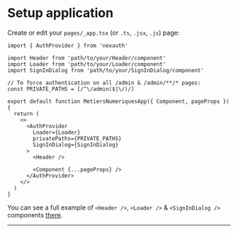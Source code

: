 # Setup application

Create or edit your `pages/_app.tsx` (or `.ts`, `.jsx`, `.js`) page:

```tsx
import { AuthProvider } from 'nexauth'

import Header from 'path/to/your/Header/component'
import Loader from 'path/to/your/Loader/component'
import SignInDialog from 'path/to/your/SignInDialog/component'

// To force authentication on all /admin & /admin/**/* pages:
const PRIVATE_PATHS = [/^\/admin($|\/)/]

export default function MetiersNumeriquesApp({ Component, pageProps }) {
  return (
    <>
      <AuthProvider
        Loader={Loader}
        privatePaths={PRIVATE_PATHS}
        SignInDialog={SignInDialog}
      >
        <Header />

        <Component {...pageProps} />
      </AuthProvider>
    </>
  )
}
```

You can see a full example of `<Header />`, `<Loader />` & `<SignInDialog />` components [there][lnk-example].

---

[lnk-example]: https://github.com/betagouv/nexauth/tree/main/examples/with-prisma/pages/_app.tsx

